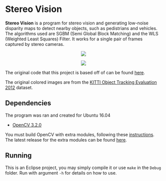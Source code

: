 # Stereo Vision

**Stereo Vision** is a program for stereo vision and generating low-noise disparity maps to detect nearby objects, such as pedistrians and vehicles. The algorithms used are SGBM (Semi Global Block Matching) and the WLS (Weighted Least Squares) Filter. It works for a single pair of frames captured by stereo cameras.



<p align="center"> 
<img src="https://github.com/k22jung/stereo_vision/blob/master/output/disparity_filtered.jpg">
</p>
<p align="center"> 
<img src="https://github.com/k22jung/stereo_vision/blob/master/output/left_image.jpg">
</p>

The original code that this project is based off of can be found [here](https://github.com/opencv/opencv_contrib/blob/master/modules/ximgproc/samples/disparity_filtering.cpp). 

The original colored images are from the [KITTI Object Tracking Evaluation 2012](http://www.cvlibs.net/datasets/kitti/eval_tracking.php) dataset.
 

## Dependencies

The program was ran and created for Ubuntu 16.04
- [OpenCV 3.2.0](http://opencv.org/releases.html)

You must build OpenCV with extra modules, following these [instructions](https://github.com/opencv/opencv_contrib). The latest release for the extra modules can be found [here](https://github.com/opencv/opencv_contrib/releases).

## Running

This is an Eclipse project, you may simply compile it or use `make` in the `Debug` folder. Run with argument `-h` for details on how to use.




